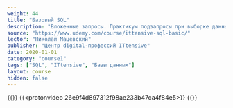 ```yaml
---
weight: 44
title: "Базовый SQL"
description: "Вложенные запросы. Практикум подзапросы при выборке данных"
source: "https://www.udemy.com/course/ittensive-sql-basic/"
lector: "Николай Мацевский"
publisher: "Центр digital-профессий ITtensive"
date: 2020-01-01
category: "course1"
tags: ["SQL", "ITtensive", "Базы данных"]
layout: course
hidden: false
---
```

{{<players>}}
    {{<protonvideo 26e9f4d897312f98ae233b47ca4f84e5>}}
{{</players>}}